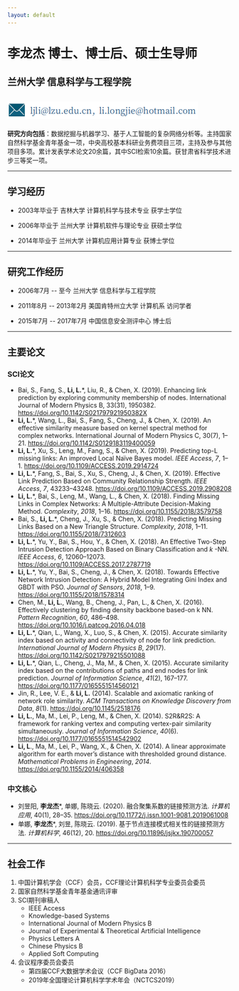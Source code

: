 ```yaml
---
layout: default
---
```


# 李龙杰  博士、博士后、硕士生导师

## 兰州大学 信息科学与工程学院

## ![email](./img/email.png)

**研究方向包括**：数据挖掘与机器学习、基于人工智能的复杂网络分析等。主持国家自然科学基金青年基金一项，中央高校基本科研业务费项目三项，主持及参与其他项目多项。累计发表学术论文20余篇，其中SCI检索10余篇。获甘肃省科学技术进步三等奖一项。

* * *

## 学习经历

+ 2003年毕业于 吉林大学 计算机科学与技术专业 获学士学位

+ 2006年毕业于 兰州大学 计算机软件与理论专业 获硕士学位

+ 2014年毕业于 兰州大学 计算机应用计算专业     获博士学位

***

## 研究工作经历

+ 2006年7月 -- 至今 兰州大学 信息科学与工程学院

+ 2011年8月 -- 2013年2月 美国肯特州立大学 计算机系 访问学者

+ 2015年7月 -- 2017年7月 中国信息安全测评中心 博士后

***

## 主要论文

### SCI论文

- Bai, S., Fang, S., **Li, L.***, Liu, R., & Chen, X. (2019). Enhancing link prediction by exploring community membership of nodes. International Journal of Modern Physics B, 33(31), 1950382. <https://doi.org/10.1142/S021797921950382X>
- **Li, L.***, Wang, L., Bai, S., Fang, S., Cheng, J., & Chen, X. (2019). An effective similarity measure based on kernel spectral method for complex networks. International Journal of Modern Physics C, 30(7), 1–21. <https://doi.org/10.1142/S0129183119400059> 
- **Li, L.***, Xu, S., Leng, M., Fang, S., & Chen, X. (2019). Predicting top-L missing links: An improved Local Naïve Bayes model. *IEEE Access*, *7*, 1–1. <https://doi.org/10.1109/ACCESS.2019.2914724>
- **Li, L.***, Fang, S., Bai, S., Xu, S., Cheng, J., & Chen, X. (2019). Effective Link Prediction Based on Community Relationship Strength. *IEEE Access*, *7*, 43233–43248. <https://doi.org/10.1109/ACCESS.2019.2908208>
- **Li, L.***, Bai, S., Leng, M., Wang, L., & Chen, X. (2018). Finding Missing Links in Complex Networks: A Multiple-Attribute Decision-Making Method. *Complexity*, *2018*, 1–16. <https://doi.org/10.1155/2018/3579758>
- Bai, S., **Li, L.***, Cheng, J., Xu, S., & Chen, X. (2018). Predicting Missing Links Based on a New Triangle Structure. *Complexity*, *2018*, 1–11. <https://doi.org/10.1155/2018/7312603>
- **Li, L.***, Yu, Y., Bai, S., Hou, Y., & Chen, X. (2018). An Effective Two-Step Intrusion Detection Approach Based on Binary Classification and $k$ -NN. *IEEE Access*, *6*, 12060–12073. <https://doi.org/10.1109/ACCESS.2017.2787719>
- **Li, L.***, Yu, Y., Bai, S., Cheng, J., & Chen, X. (2018). Towards Effective Network Intrusion Detection: A Hybrid Model Integrating Gini Index and GBDT with PSO. *Journal of Sensors*, *2018*, 1–9. <https://doi.org/10.1155/2018/1578314>
- Chen, M., **Li, L.**, Wang, B., Cheng, J., Pan, L., & Chen, X. (2016). Effectively clustering by finding density backbone based-on k NN. *Pattern Recognition*, *60*, 486–498. <https://doi.org/10.1016/j.patcog.2016.04.018>
- **Li, L.***, Qian, L., Wang, X., Luo, S., & Chen, X. (2015). Accurate similarity index based on activity and connectivity of node for link prediction. *International Journal of Modern Physics B*, *29*(17). <https://doi.org/10.1142/S0217979215501088>
- **Li, L.***, Qian, L., Cheng, J., Ma, M., & Chen, X. (2015). Accurate similarity index based on the contributions of paths and end nodes for link prediction. *Journal of Information Science*, *41*(2), 167–177. <https://doi.org/10.1177/0165551514560121>
- Jin, R., Lee, V. E., & **Li, L.** (2014). Scalable and axiomatic ranking of network role similarity. *ACM Transactions on Knowledge Discovery from Data*, *8*(1). <https://doi.org/10.1145/2518176>
- **Li, L.**, Ma, M., Lei, P., Leng, M., & Chen, X. (2014). S2R&amp;R2S: A framework for ranking vertex and computing vertex-pair similarity simultaneously. *Journal of Information Science*, *40*(6). <https://doi.org/10.1177/0165551514542902>
- **Li, L**., Ma, M., Lei, P., Wang, X., & Chen, X. (2014). A linear approximate algorithm for earth mover’s distance with thresholded ground distance. *Mathematical Problems in Engineering*, *2014*. <https://doi.org/10.1155/2014/406358>

### 中文核心

- 刘昱阳, **李龙杰***, 单娜, 陈晓云. (2020). 融合聚集系数的链接预测方法. *计算机应用*, 40(1), 28–35. <https://doi.org/10.11772/j.issn.1001-9081.2019061008>
- 单娜, **李龙杰***, 刘昱, 陈晓云. (2019). 基于节点连接模式相关性的链接预测方法. *计算机科学*, 46(12), 20. <https://doi.org/10.11896/jsjkx.190700057>
***

## 社会工作

1. 中国计算机学会（CCF）会员，CCF理论计算机科学专业委员会委员
2. 国家自然科学基金青年基金通讯评审
3. SCI期刊审稿人
   + IEEE Access
   + Knowledge-based Systems
   + International Journal of Modern Physics B
   + Journal of Experimental & Theoretical Artificial Intelligence
   + Physics Letters A
   + Chinese Physics B
   + Applied Soft Computing
4. 会议程序委员会委员
   + 第四届CCF大数据学术会议（CCF BigData 2016） 
   + 2019年全国理论计算机科学学术年会（NCTCS2019）

